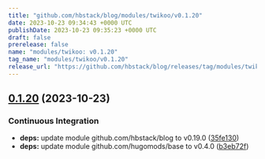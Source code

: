 ```yaml
---
title: "github.com/hbstack/blog/modules/twikoo/v0.1.20"
date: 2023-10-23 09:34:43 +0000 UTC
publishDate: 2023-10-23 09:35:23 +0000 UTC
draft: false
prerelease: false
name: "modules/twikoo: v0.1.20"
tag_name: "modules/twikoo/v0.1.20"
release_url: "https://github.com/hbstack/blog/releases/tag/modules/twikoo/v0.1.20"
---
```


## [0.1.20](https://github.com/hbstack/blog/compare/modules/twikoo/v0.1.19...modules/twikoo/v0.1.20) (2023-10-23)


### Continuous Integration

* **deps:** update module github.com/hbstack/blog to v0.19.0 ([35fe130](https://github.com/hbstack/blog/commit/35fe130d9ba5e3eadc5f23db3da02bde5351749f))
* **deps:** update module github.com/hugomods/base to v0.4.0 ([b3eb72f](https://github.com/hbstack/blog/commit/b3eb72f554d83435d017d1e14a910b8bcd1bf58a))
